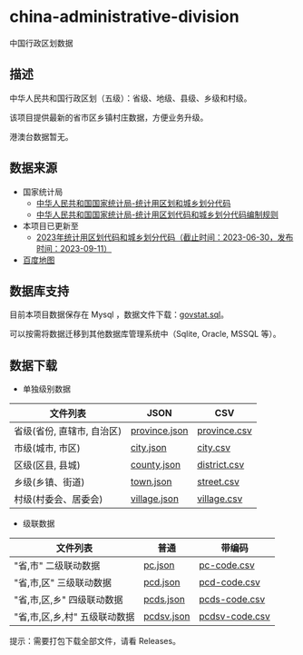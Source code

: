 # china-administrative-division
中国行政区划数据

## 描述
中华人民共和国行政区划（五级）：省级、地级、县级、乡级和村级。

该项目提供最新的省市区乡镇村庄数据，方便业务升级。

港澳台数据暂无。

## 数据来源
- 国家统计局
    - [中华人民共和国国家统计局-统计用区划和城乡划分代码](https://www.stats.gov.cn/sj/tjbz/qhdm/)
    - [中华人民共和国国家统计局-统计用区划代码和城乡划分代码编制规则](https://www.stats.gov.cn/sj/tjbz/gjtjbz/202302/t20230213_1902741.html)
- 本项目已更新至
    - [2023年统计用区划代码和城乡划分代码（截止时间：2023-06-30，发布时间：2023-09-11）](https://www.stats.gov.cn/sj/tjbz/tjyqhdmhcxhfdm/2023/index.html)
- [百度地图](https://lbsyun.baidu.com/faq/api?title=webapi/download)

## 数据库支持
目前本项目数据保存在 Mysql ，数据文件下载：[govstat.sql](https://github.com/zz-open/china-administrative-division/blob/main/dist/govstat.sql)。

可以按需将数据迁移到其他数据库管理系统中（Sqlite, Oracle, MSSQL 等）。

## 数据下载
- 单独级别数据

| 文件列表 | JSON |	CSV |
|---|---|---|
| 省级(省份, 直辖市, 自治区) | [province.json](https://github.com/zz-open/china-administrative-division/blob/main/dist/province.json) | [province.csv](https://github.com/zz-open/china-administrative-division/blob/main/dist/province.csv) |
| 市级(城市, 市区) | [city.json](https://github.com/zz-open/china-administrative-division/blob/main/dist/city.json) | [city.csv](https://github.com/zz-open/china-administrative-division/blob/main/dist/city.csv) |
| 区级(区县, 县城) | [county.json](https://github.com/zz-open/china-administrative-division/blob/main/dist/county.json) | [district.csv](https://github.com/zz-open/china-administrative-division/blob/main/dist/county.csv) |
| 乡级(乡镇、街道) | [town.json](https://github.com/zz-open/china-administrative-division/blob/main/dist/town.json) | [street.csv](https://github.com/zz-open/china-administrative-division/blob/main/dist/town.csv) |
| 村级(村委会、居委会) | [village.json](https://github.com/zz-open/china-administrative-division/blob/main/dist/village.json) | [village.csv](https://github.com/zz-open/china-administrative-division/blob/main/dist/village.csv) |

- 级联数据

| 文件列表 | 普通 |	带编码 |
|---|---|---|
| "省,市" 二级联动数据 | [pc.json](https://github.com/zz-open/china-administrative-division/blob/main/dist/pc.json) | [pc-code.csv](https://github.com/zz-open/china-administrative-division/blob/main/dist/pc-code.json) |
| "省,市,区" 三级联动数据 | [pcd.json](https://github.com/zz-open/china-administrative-division/blob/main/dist/pcc.json) | [pcd-code.csv](https://github.com/zz-open/china-administrative-division/blob/main/dist/pcc-code.json) |
| "省,市,区,乡" 四级联动数据 | [pcds.json](https://github.com/zz-open/china-administrative-division/blob/main/dist/pcct.json) | [pcds-code.csv](https://github.com/zz-open/china-administrative-division/blob/main/dist/pcct-code.json) |
| "省,市,区,乡,村" 五级联动数据 | [pcdsv.json](https://github.com/zz-open/china-administrative-division/blob/main/dist/pcctv.json) | [pcdsv-code.csv](https://github.com/zz-open/china-administrative-division/blob/main/dist/pcctv-code.json) |

提示：需要打包下载全部文件，请看 Releases。
